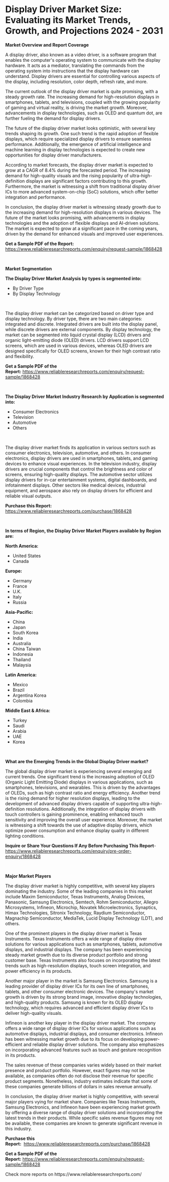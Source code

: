 <p><h1>Display Driver Market Size: Evaluating its Market Trends, Growth, and Projections 2024 - 2031</h1></p><p><strong>Market Overview and Report Coverage</strong></p>
<p><p>A display driver, also known as a video driver, is a software program that enables the computer's operating system to communicate with the display hardware. It acts as a mediator, translating the commands from the operating system into instructions that the display hardware can understand. Display drivers are essential for controlling various aspects of the display, including resolution, color depth, refresh rate, and more.</p><p>The current outlook of the display driver market is quite promising, with a steady growth rate. The increasing demand for high-resolution displays in smartphones, tablets, and televisions, coupled with the growing popularity of gaming and virtual reality, is driving the market growth. Moreover, advancements in display technologies, such as OLED and quantum dot, are further fueling the demand for display drivers.</p><p>The future of the display driver market looks optimistic, with several key trends shaping its growth. One such trend is the rapid adoption of flexible displays, which require specialized display drivers to ensure seamless performance. Additionally, the emergence of artificial intelligence and machine learning in display technologies is expected to create new opportunities for display driver manufacturers.</p><p>According to market forecasts, the display driver market is expected to grow at a CAGR of 8.4% during the forecasted period. The increasing demand for high-quality visuals and the rising popularity of ultra-high-definition displays are significant factors contributing to this growth. Furthermore, the market is witnessing a shift from traditional display driver ICs to more advanced system-on-chip (SoC) solutions, which offer better integration and performance.</p><p>In conclusion, the display driver market is witnessing steady growth due to the increasing demand for high-resolution displays in various devices. The future of the market looks promising, with advancements in display technologies and the adoption of flexible displays and AI-driven solutions. The market is expected to grow at a significant pace in the coming years, driven by the demand for enhanced visuals and improved user experiences.</p></p>
<p><strong>Get a Sample PDF of the Report:</strong> <a href="https://www.reliableresearchreports.com/enquiry/request-sample/1868428">https://www.reliableresearchreports.com/enquiry/request-sample/1868428</a></p>
<p>&nbsp;</p>
<p><strong>Market Segmentation</strong></p>
<p><strong>The Display Driver Market Analysis by types is segmented into:</strong></p>
<p><ul><li>By Driver Type</li><li>By Display Technology</li></ul></p>
<p>&nbsp;</p>
<p><p>The display driver market can be categorized based on driver type and display technology. By driver type, there are two main categories: integrated and discrete. Integrated drivers are built into the display panel, while discrete drivers are external components. By display technology, the market can be segmented into liquid crystal display (LCD) drivers and organic light-emitting diode (OLED) drivers. LCD drivers support LCD screens, which are used in various devices, whereas OLED drivers are designed specifically for OLED screens, known for their high contrast ratio and flexibility.</p></p>
<p><strong>Get a Sample PDF of the Report:</strong>&nbsp;<a href="https://www.reliableresearchreports.com/enquiry/request-sample/1868428">https://www.reliableresearchreports.com/enquiry/request-sample/1868428</a></p>
<p>&nbsp;</p>
<p><strong>The Display Driver Market Industry Research by Application is segmented into:</strong></p>
<p><ul><li>Consumer Electronics</li><li>Television</li><li>Automotive</li><li>Others</li></ul></p>
<p>&nbsp;</p>
<p><p>The display driver market finds its application in various sectors such as consumer electronics, television, automotive, and others. In consumer electronics, display drivers are used in smartphones, tablets, and gaming devices to enhance visual experiences. In the television industry, display drivers are crucial components that control the brightness and color of screens, ensuring high-quality displays. The automotive sector utilizes display drivers for in-car entertainment systems, digital dashboards, and infotainment displays. Other sectors like medical devices, industrial equipment, and aerospace also rely on display drivers for efficient and reliable visual outputs.</p></p>
<p><strong>Purchase this Report:</strong>&nbsp; <a href="https://www.reliableresearchreports.com/purchase/1868428">https://www.reliableresearchreports.com/purchase/1868428</a></p>
<p>&nbsp;</p>
<p><strong>In terms of Region, the Display Driver Market Players available by Region are:</strong></p>
<p>
    <p> <strong> North America: </strong>
        <ul>
            <li>United States</li>
            <li>Canada</li>
        </ul>
        </p> 
    <p> <strong> Europe: </strong>
        <ul>
            <li>Germany</li>
            <li>France</li>
            <li>U.K.</li>
            <li>Italy</li>
            <li>Russia</li>
        </ul>
        </p> 
    <p> <strong> Asia-Pacific: </strong>
        <ul>
            <li>China</li>
            <li>Japan</li>
            <li>South Korea</li>
            <li>India</li>
            <li>Australia</li>
            <li>China Taiwan</li>
            <li>Indonesia</li>
            <li>Thailand</li>
            <li>Malaysia</li>
        </ul>
        </p> 
    <p> <strong> Latin America: </strong>
        <ul>
            <li>Mexico</li>
            <li>Brazil</li>
            <li>Argentina Korea</li>
            <li>Colombia</li>
        </ul>
        </p> 
    <p> <strong> Middle East & Africa: </strong>
        <ul>
            <li>Turkey</li>
            <li>Saudi</li>
            <li>Arabia</li>
            <li>UAE</li>
            <li>Korea</li>
        </ul>
    </p>
    </p>
<p>&nbsp;</p>
<p><strong>What are the Emerging Trends in the Global Display Driver market?</strong></p>
<p><p>The global display driver market is experiencing several emerging and current trends. One significant trend is the increasing adoption of OLED (Organic Light Emitting Diode) displays in various applications, such as smartphones, televisions, and wearables. This is driven by the advantages of OLEDs, such as high contrast ratio and energy efficiency. Another trend is the rising demand for higher resolution displays, leading to the development of advanced display drivers capable of supporting ultra-high-definition resolutions. Additionally, the integration of display drivers with touch controllers is gaining prominence, enabling enhanced touch sensitivity and improving the overall user experience. Moreover, the market is witnessing a shift towards the use of adaptive display drivers, which optimize power consumption and enhance display quality in different lighting conditions.</p></p>
<p><strong>Inquire or Share Your Questions If Any Before Purchasing This Report</strong>- <a href="https://www.reliableresearchreports.com/enquiry/pre-order-enquiry/1868428">https://www.reliableresearchreports.com/enquiry/pre-order-enquiry/1868428</a></p>
<p>&nbsp;</p>
<p><strong>Major Market Players</strong></p>
<p><p>The display driver market is highly competitive, with several key players dominating the industry. Some of the leading companies in this market include Maxim Semiconductor, Texas Instruments, Analog Devices, Panasonic, Samsung Electronics, Semtech, Rohm Semiconductor, Allegro Microsystems, Infineon, Microchip, Novatek Microelectronics, Synaptics, Himax Technologies, Sitronix Technology, Raydium Semiconductor, Magnachip Semiconductor, MediaTek, Lucid Display Technology (LDT), and others.</p><p>One of the prominent players in the display driver market is Texas Instruments. Texas Instruments offers a wide range of display driver solutions for various applications such as smartphones, tablets, automotive displays, and industrial displays. The company has been experiencing steady market growth due to its diverse product portfolio and strong customer base. Texas Instruments also focuses on incorporating the latest trends such as high-resolution displays, touch screen integration, and power efficiency in its products.</p><p>Another major player in the market is Samsung Electronics. Samsung is a leading provider of display driver ICs for its own line of smartphones, tablets, and other consumer electronic devices. The company's market growth is driven by its strong brand image, innovative display technologies, and high-quality products. Samsung is known for its OLED display technology, which requires advanced and efficient display driver ICs to deliver high-quality visuals.</p><p>Infineon is another key player in the display driver market. The company offers a wide range of display driver ICs for various applications such as automotive displays, industrial displays, and consumer electronics. Infineon has been witnessing market growth due to its focus on developing power-efficient and reliable display driver solutions. The company also emphasizes on incorporating advanced features such as touch and gesture recognition in its products.</p><p>The sales revenue of these companies varies widely based on their market presence and product portfolio. However, exact figures may not be available, as companies often do not disclose their revenue for specific product segments. Nonetheless, industry estimates indicate that some of these companies generate billions of dollars in sales revenue annually.</p><p>In conclusion, the display driver market is highly competitive, with several major players vying for market share. Companies like Texas Instruments, Samsung Electronics, and Infineon have been experiencing market growth by offering a diverse range of display driver solutions and incorporating the latest trends in their products. While specific sales revenue figures may not be available, these companies are known to generate significant revenue in this industry.</p></p>
<p><strong>Purchase this Report:</strong>&nbsp;&nbsp;<a href="https://www.reliableresearchreports.com/purchase/1868428">https://www.reliableresearchreports.com/purchase/1868428</a></p>
<p></p>
<p><strong>Get a Sample PDF of the Report:</strong>&nbsp;<a href="https://www.reliableresearchreports.com/enquiry/request-sample/1868428">https://www.reliableresearchreports.com/enquiry/request-sample/1868428</a></p>
<p>Check more reports on https://www.reliableresearchreports.com/</p>